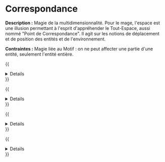 # Correspondance

**Description :** Magie de la multidimensionnalité. Pour le mage, l'espace est une illusion permettant à l'esprit d'appréhender le Tout-Espace, aussi nommé "Point de Correspondance". Il agit sur les notions de déplacement et de position des entités et de l'environnement.

**Contraintes :** Magie liée au Motif : on ne peut affecter une partie d'une entité, seulement l'entité entière.

{{<details title="Narration">}}
L'espace n'est qu'une illusion permettant à l'esprit d'appréhender l'existence de l'univers et des autres formes de vie statiques et dynamiques qui évoluent en son sein. Le mage de la Correspondance apprend à dissocier les concepts de l'espace, du temps et de la présence afin d'entrer en contact avec le Tout. Il peut ainsi agir sur les notions d'espace, de déplacement et de position. Les mages qui avancent sur le chemin de la Correspondance développent généralement un regard absent, s'appuyant plus sur leur perception magique que sensorielle pour appréhender l'espace et les événements.
{{</details>}}

{{<details title="Tableau de base">}}
| Niv. de sphère | Capacité |
|:---:|:---|
| 1 | Perceptions spatiales : intuition des distances, volumes et mesures |
| 2 | Perceptions de Correspondance : idem mais à d'autres endroits que celui où le mage est présent |
| 3 | Repositionnement spatial / perception de colocalisation : téléportation de soi, perception de plusieurs espaces à la fois (colocalisation) |
| 4 | Conjonction de localisation / colocalisation de soi : "portails" de passage, ubiquité |
| 5 | Transmutation de localisation / colocalisation : malléabilité totale des dimensions, volumes et positions des entités et environnements |
{{</details>}}

{{<details title="Tableau de distance">}}
| Succès | Portée |
|:---:|:---|
| 1 | À vue |
| 2 | Très familier (lieu parfaitement connu) |
| 3 | Familier (lieu déjà fréquenté) |
| 4 | Connu (lieu décrit) |
| 5 | N'importe où |
{{</details>}}

{{<details title="Effets magiques">}}
| Niveau | Effet | Description |
|:---:|:---|:---|
| 1 | **Paysage Mental** | Ressentir la présence des objets et entités manifestes dans l'environnement |
| 2 | **Sensation de Correspondance** | Déplacement des 3 sens (autre que toucher et goût) à travers l'espace, dans un autre lieu que celui où le mage est physiquement présent |
| 3 | **L'Enjambée** | Déplacement / téléportation de soi (utiliser *Sensation de Correspondance* permet de s'assurer de la viabilité du lieu avant de s'y rendre) |
| 3 | **Sensation Multiple** | Similaire à *Sensation de Correspondance* mais en plusieurs endroits à la fois. `Difficulté = 2 x nb. de scènes`, nombre de scènes max. = Perception |
| 3 | **Sondage du Tout-Espace** | Rechercher un individu ou un objet dans le Tout-Espace. Peut prendre plusieurs semaines |
| 4 | **Voile d'invisibilité** | Couvre la cible d'un voile d'invisibilité plus ample et plus parfait avec un grand nombre de succès |
| 4 | **Ondulation Spatiale** | Téléportation d'une cible autre que soi, de plus en plus massif avec le nombre de succès |
| 4 | **Portail Spatial** | Portail entre deux lieux ou plus, laissant passer les êtres en ayant la volonté ou les objets / créatures inconscientes volontairement transportées à travers |
| 4 | **Ubiquité** | Existence physique en plusieurs endroits à la fois |
| 4 | **Arpentage du Vide** | Permet de remonter les perturbations spatiales provoquées par des effets magiques tels que *Sensation de Correspondance* ou *Sondage du Tout-Espace* et de trouver l'endroit d'où la magie a été incantée ou bien l'endroit où la magie mène |
| 5 | **Mutations Spatiales** | Altère les dimensions des objets et de l'espace entre les objets, mais pas leur masse (nécessité d'une conjonction vie ou matière pour ça) |
| 5 | **Conjonction Libre** | Portail spatial faisant traverser aussi les matières, objets et être non volontaires |
| 5 | **Colocalisation** | Colocalisation des êtres, objets et surfaces environnantes dans un autre endroit |
{{</details>}}